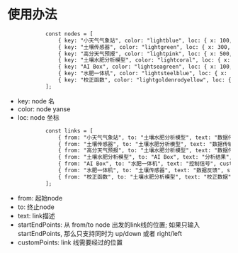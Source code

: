 # 使用办法

```html
            const nodes = [
                { key: "小天气气象站", color: "lightblue", loc: { x: 100, y: 0 } },
                { key: "土壤传感器", color: "lightgreen", loc: { x: 300, y: 0 } },
                { key: "高分天气预报", color: "lightpink", loc: { x: 500, y: 0 } },
                { key: "土壤水肥分析模型", color: "lightcoral", loc: { x: 300, y: 200 } },
                { key: "AI Box", color: "lightseagreen", loc: { x: 100, y: 200 } },
                { key: "水肥一体机", color: "lightsteelblue", loc: { x: -100, y: 200 } },
                { key: "校正函数", color: "lightgoldenrodyellow", loc: { x: 300, y: 400 } }
            ];
```
+ key: node 名
+ color: node yanse
+ loc: node 坐标

```html
            const links = [
                { from: "小天气气象站", to: "土壤水肥分析模型", text: "数据传输", customPoints: [] },
                { from: "土壤传感器", to: "土壤水肥分析模型", text: "数据传输", customPoints: [] },
                { from: "高分天气预报", to: "土壤水肥分析模型", text: "数据传输", customPoints: [] },
                { from: "土壤水肥分析模型", to: "AI Box", text: "分析结果", customPoints: [] },
                { from: "AI Box", to: "水肥一体机", text: "控制信号", customPoints: [] },
                { from: "水肥一体机", to: "土壤传感器", text: "数据反馈", startEndPoints: [CoordinateType.UP, CoordinateType.UP], customPoints: [{ x: 100, y: 100 }, { x: 300, y: 100 }] },
                { from: "校正函数", to: "土壤水肥分析模型", text: "校正数据", customPoints: [] }
            ];
```
+ from: 起始node
+ to: 终止node
+ text: link描述
+ startEndPoints: 从 from/to node 出发的link线的位置; 如果只输入 startEndPoints, 那么只支持同时为 up/down 或者 right/left
+ customPoints: link 线需要经过的位置